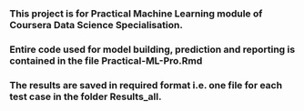 ### This project is for Practical Machine Learning module of Coursera Data Science Specialisation. 
### Entire code used for model building, prediction and reporting is contained in the file Practical-ML-Pro.Rmd
### The results are saved in required format i.e. one file for each test case in the folder Results_all.

